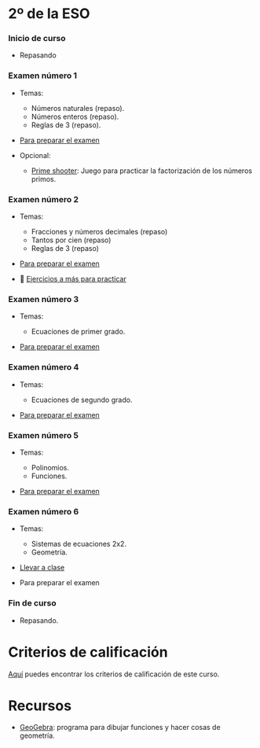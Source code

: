 # 2º de la ESO

### Inicio de curso
* Repasando

### Examen número 1
* Temas:
    * Números naturales (repaso).
    * Números enteros (repaso).
    * Reglas de 3 (repaso).

* [Para preparar el examen](e2_examen01_pe.pdf)

* Opcional:
  * [Prime shooter](http://thinkinghard.com/math/integers/PrimeShooter.html):
    Juego para practicar la factorización de los números primos.


### Examen número 2
* Temas:
    * Fracciones y números decimales (repaso)
    * Tantos por cien (repaso)
    * Reglas de 3 (repaso)

* [Para preparar el examen](e2_examen02_pe.pdf)
* :construction: [Ejercicios a más para practicar](e2_examen02_mas.pdf)

### Examen número 3
* Temas:
    * Ecuaciones de primer grado.

* [Para preparar el examen](e2_examen03_pe.pdf)


### Examen número 4
* Temas:
    * Ecuaciones de segundo grado.

* [Para preparar el examen](e2_examen04_pe.pdf)


### Examen número 5
* Temas:
    * Polinomios.
    * Funciones.

* [Para preparar el examen](e2_examen05_pe.pdf)


### Examen número 6
* Temas:
    * Sistemas de ecuaciones 2x2.
    * Geometría.

* [Llevar a clase](e2_geo_tales_tc.pdf)

* Para preparar el examen


### Fin de curso
* Repasando.



# Criterios de calificación
[Aquí](../criterios/criterios_calificacion.pdf) puedes encontrar los criterios
de calificación de este curso. 

# Recursos

* [GeoGebra](http://www.geogebra.org/): programa para dibujar funciones y
  hacer cosas de geometría.



